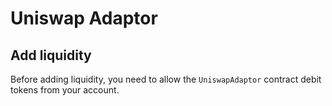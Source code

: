 # Uniswap Adaptor

## Add liquidity

Before adding liquidity, you need to allow the `UniswapAdaptor` contract debit tokens from your account.
